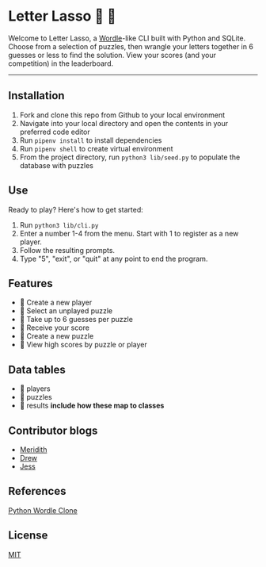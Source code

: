 # Letter Lasso 🐎 🤠

Welcome to Letter Lasso, a [Wordle](https://www.nytimes.com/games/wordle/index.html)-like CLI built with Python and SQLite. Choose from a selection of puzzles, then wrangle your letters together in 6 guesses or less to find the solution. View your scores (and your competition) in the leaderboard.

***

## Installation

1. Fork and clone this repo from Github to your local environment
2. Navigate into your local directory and open the contents in your preferred code editor
3. Run `pipenv install` to install dependencies 
4. Run `pipenv shell` to create virtual environment
5. From the project directory, run `python3 lib/seed.py` to populate the database with puzzles

## Use 
Ready to play? Here's how to get started: 
1. Run `python3 lib/cli.py`
2. Enter a number 1-4 from the menu. Start with 1 to register as a new player. 
3. Follow the resulting prompts.
4. Type "5", "exit", or "quit" at any point to end the program.

## Features 
- 🐎 Create a new player 
- 🐎 Select an unplayed puzzle
- 🐎 Take up to 6 guesses per puzzle
- 🐎 Receive your score 
- 🐎 Create a new puzzle
- 🐎 View high scores by puzzle or player

## Data tables
- 🤠 players
- 🤠 puzzles
- 🤠 results 
**include how these map to classes**

## Contributor blogs
- [Meridith](https://medium.com/@meridithlawn2)
- [Drew](https://dev.to/drwomble)
- [Jess](https://medium.com/@jesscsommer)


## References 
[Python Wordle Clone](https://realpython.com/python-wordle-clone/)

## License
[MIT](https://choosealicense.com/licenses/mit/)
